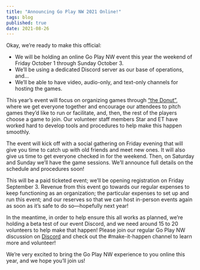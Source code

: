 ```yaml
---
title: "Announcing Go Play NW 2021 Online!"
tags: blog
published: true
date: 2021-08-26
---
```


Okay, we’re ready to make this official: 

* We will be holding an online Go Play NW event this year the weekend of Friday October 1 through Sunday October 3.
* We’ll be using a dedicated Discord server as our base of operations, and...
* We’ll be able to have video, audio-only, and text-only channels for hosting the games.

This year’s event will focus on organizing games through [“the Donut”](/the-donut), where we get everyone together and encourage our attendees to pitch games they’d like to run or facilitate, and, then, the rest of the players choose a game to join. Our volunteer staff members Star and ET have worked hard to develop tools and procedures to help make this happen smoothly.

The event will kick off with a social gathering on Friday evening that will give you time to catch up with old friends and meet new ones. It will also give us time to get everyone checked in for the weekend. Then, on Saturday and Sunday we’ll have the game sessions. We’ll announce full details on the schedule and procedures soon!

This will be a paid ticketed event; we’ll be opening registration on Friday September 3. Revenue from this event go towards our regular expenses to keep functioning as an organization; the particular expenses to set up and run this event; and our reserves so that we can host in-person events again as soon as it’s safe to do so—hopefully next year!

In the meantime, in order to help ensure this all works as planned, we’re holding a beta test of our event Discord, and we need around 15 to 20 volunteers to help make that happen! Please join our regular Go Play NW discussion on [Discord](https://discord.gg/AqhayGFexQ) and check out the #make-it-happen channel to learn more and volunteer!

We’re very excited to bring the Go Play NW experience to you online this year, and we hope you’ll join us!
